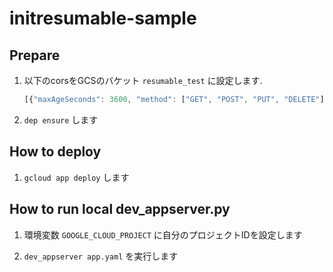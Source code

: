 # initresumable-sample

## Prepare

1. 以下のcorsをGCSのバケット `resumable_test` に設定します.
	```js
	[{"maxAgeSeconds": 3600, "method": ["GET", "POST", "PUT", "DELETE"], "origin": ["*"], "responseHeader": ["Content-Type", "x-goog-resumable"]}]
	```

2. `dep ensure` します

## How to deploy

1. `gcloud app deploy` します

## How to run local dev_appserver.py

1. 環境変数 `GOOGLE_CLOUD_PROJECT` に自分のプロジェクトIDを設定します

2. `dev_appserver app.yaml` を実行します
